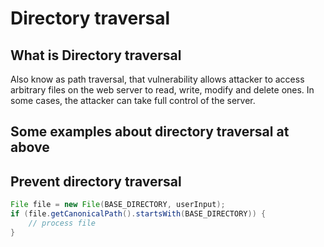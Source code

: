 # Directory traversal

## What is Directory traversal

Also know as path traversal, that vulnerability allows attacker to access arbitrary files on the web server to read, write, modify and delete ones. In some cases, the attacker can take full control of the server.

## Some examples about directory traversal at above

## Prevent directory traversal

```java
File file = new File(BASE_DIRECTORY, userInput);
if (file.getCanonicalPath().startsWith(BASE_DIRECTORY)) {
    // process file
}
```


